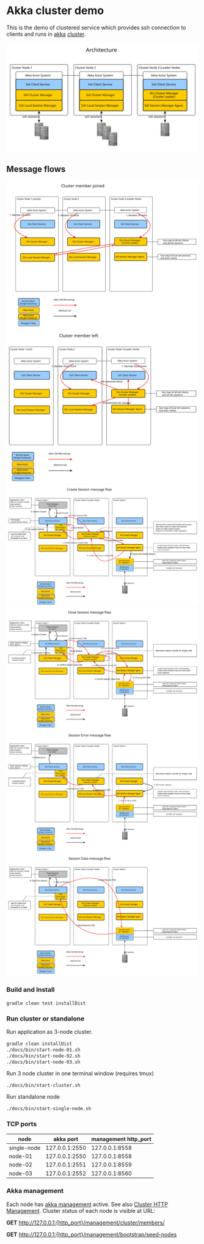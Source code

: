 # Akka cluster demo
This is the demo of clustered service which provides 
ssh connection to clients and runs in [akka](https://akka.io/) 
[cluster](https://doc.akka.io/docs/akka/current/cluster-usage.html).

![00](docs/00-architecture.svg)

## Message flows
![00](docs/00-member-joined-flow.svg)
![00](docs/00-member-left-flow.svg)
![01](docs/01-create-session-flow.svg)
![02](docs/02-close-session-flow.svg)
![03](docs/03-error-session-flow.svg)
![04](docs/04-data-session-flow.svg)

### Build and Install
```
gradle clean test installDist
```

### Run cluster or standalone
Run application as 3-node cluster.
```
gradle clean installDist
./docs/bin/start-node-01.sh
./docs/bin/start-node-02.sh
./docs/bin/start-node-03.sh
```
Run 3 node cluster in one terminal window (requires tmux)
```
./docs/bin/start-cluster.sh
```
Run standalone node
```
./docs/bin/start-single-node.sh
```

### TCP ports 
| node        | akka port      | management http_port |
|-------------|----------------|----------------------|
| single-node | 127.0.0.1:2550 | 127.0.0.1:8558       |
| node-01     | 127.0.0.1:2550 | 127.0.0.1:8558       |
| node-02     | 127.0.0.1:2551 | 127.0.0.1:8559       |
| node-03     | 127.0.0.1:2552 | 127.0.0.1:8560       |

### Akka management
Each node has [akka management](https://doc.akka.io/docs/akka-management/current/) active. 
See also [Cluster HTTP Management](https://doc.akka.io/docs/akka-management/current/cluster-http-management.html).
Cluster status of each node is visible at URL:

__GET__ http://127.0.0.1:{http_port}/management/cluster/members/

__GET__ http://127.0.0.1:{http_port}/management/bootstrap/seed-nodes